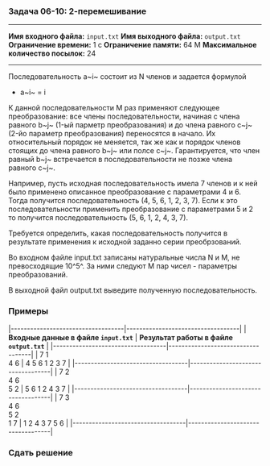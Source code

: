 ### Задача 06-10: 2-перемешивание

  -------------------------------------- --------------
  **Имя входного файла:**                `input.txt`
  **Имя выходного файла:**               `output.txt`
  **Ограничение времени:**               1 с
  **Ограничение памяти:**                64 M
  **Максимальное количество посылок:**   24
  -------------------------------------- --------------

Последовательность a~i~ состоит из N членов и задается формулой

-   a~i~ = i

К данной последовательности M раз применяют следующее преобразование:
все члены последовательности, начиная с члена равного b~j~ (1-ый парметр
преобразования) и до члена равного c~j~ (2-йо параметр преобразования)
переносятся в начало. Их относительный порядок не меняется, так же как и
порядок членов стоящих до члена равного b~j~ или полсе c~j~.
Гарантируется, что член равный b~j~ встречается в последовательности не
позже члена равного c~j~.

Например, пусть исходная последовательность имела 7 членов и к ней было
применено описанное преобразование с параметрами 4 и 6. Тогда получится
последовательность (4, 5, 6, 1, 2, 3, 7). Если к это последовательности
применить преобразование с параметрами 5 и 2 то получится
последовательность (5, 6, 1, 2, 4, 3, 7).

Требуется определить, какая последовательность получится в результате
применения к исходной заданно серии преобрзований.

Во входном файле input.txt записаны натуральные числа N и M, не
превосходящие 10^5^. За ними следуют M пар чисел - параметры
преобразований.

В выходной файл output.txt выведите полученную последовательность.

### Примеры

|-----------------------------------|-----------------------------------|
| **Входные данные в файле `input.txt`**         | **Результат работы в файле `output.txt`**       |
|-----------------------------------|-----------------------------------|
|     7 1<br/>4 6                   |     4 5 6 1 2 3 7                 |
|-----------------------------------|-----------------------------------|
|     7 2<br/>4 6<br/>5 2           |     5 6 1 2 4 3 7                 |
|-----------------------------------|-----------------------------------|
|     7 3<br/>4 6<br/>5 2<br/>1 7   |     1 2 4 3 7 5 6                 |
|-----------------------------------|-----------------------------------|

### Сдать решение
